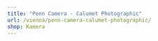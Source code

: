 ```yaml
---
title: "Penn Camera - Calumet Photographic"
url: /vienna/penn-camera-calumet-photographic/
shop: Kamera
---
```

